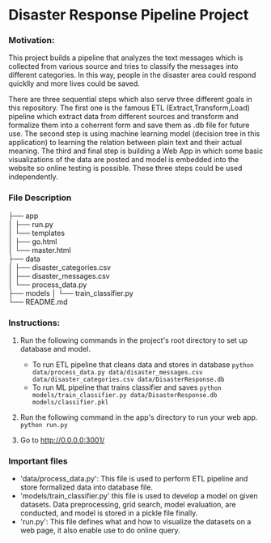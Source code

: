 # Disaster Response Pipeline Project

### Motivation:
This project builds a pipeline that analyzes the text messages which is collected from various source and tries to classify the messages into different categories. In this way, people in the disaster area could respond quicklly and more lives could be saved.

There are three sequential steps which also serve three different goals in this repository. The first one is the famous ETL (Extract,Transform,Load) pipeline which extract data from different sources and transform and formalize them into a coherrent form and save them as .db file for future use.
The second step is using machine learning model (decision tree in this application) to learning the relation between plain text and their actual meaning.
The third and final step is building a Web App in which some basic visualizations of the data are posted and model is embedded into the website so online
testing is possible. These three steps could be used independently.

### File Description

├── app     
│   ├── run.py                                     
│   └── templates   
│       ├── go.html                                  
│       └── master.html                                
├── data                   
│   ├── disaster_categories.csv                      
│   ├── disaster_messages.csv                        
│   └── process_data.py                              
├── models
│   └── train_classifier.py                                  
└── README.md

### Instructions:
1. Run the following commands in the project's root directory to set up database and model.

    - To run ETL pipeline that cleans data and stores in database
        `python data/process_data.py data/disaster_messages.csv data/disaster_categories.csv data/DisasterResponse.db`
    - To run ML pipeline that trains classifier and saves
        `python models/train_classifier.py data/DisasterResponse.db models/classifier.pkl`

2. Run the following command in the app's directory to run your web app.
    `python run.py`

3. Go to http://0.0.0.0:3001/


### Important files
- 'data/process_data.py': This file is used to perform ETL pipeline and store formalized data into database file.
- 'models/train_classifier.py' this file is used to develop a model on given datasets. Data preprocessing, grid search, model evaluation,
are conducted, and model is stored in a pickle file finally.
- 'run.py': This file defines what and how to visualize the datasets on a web page, it also enable use to do online query.


